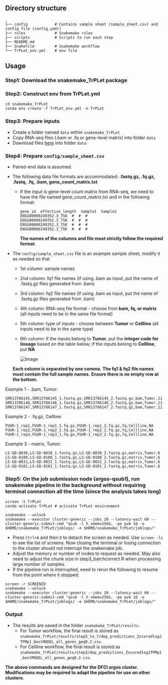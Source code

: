 ## Directory structure
```
.
├── config            # Contains sample sheet (sample_sheet.csv) and config file (config.yaml)
├── rules             # Snakemake rules
├── scripts           # Scripts to run each step 
├── README.md
├── Snakefile         # Snakemake workflow
└── TrPLet_env.yml    # env file 

```

## Usage
### Step1: Download the snakemake_TrPLet package
### Step2: Construct env from TrPLet.yml
  ```
  cd snakemake_TrPLet
  conda env create -f TrPLet_env.yml -n TrPLet
  ```
### Step3: Prepare inputs
  * Create a folder named ```data``` within ```snakemake_TrPLet```
  * Copy RNA-seq files (.bam or .fq or gene-level matrix) into folder ```data```
  * Download files [here](https://www.dropbox.com/scl/fi/8o3d0yqttmjzjh6i84vzq/Table_S4.xlsx?rlkey=qlthlp1er8uiirs7yjogolwpl&e=1&st=9poxd6ki&dl=0) into folder ```data```

### Step4: Prepare ```config/sample_sheet.csv```
  * Paired-end data is assumed.
  * The following data file formats are accommodated: **.fastq.gz, .fq.gz, .fastq, .fq, .bam, gene_count_matrix.txt**
      * If the input is gene-level count matrix from RNA-seq, we need to have the file named gene_count_matrix.txt and in the following format:
        ```
        gene_id  effective_length  Sample1  Sample2	
        ENSG00000249352.3_7SK  #  #  #
        ENSG00000249352.3_7SK  #  #  #
        ENSG00000249352.3_7SK  #  #  #
        ENSG00000249352.3_7SK  #  #  #
        ```
        **The names of the columns and file must strictly follow the required format.**
  * The ```config/sample_sheet.csv``` file is an example sample sheet, modify it as needed so that 
      * 1st column: sample names
      * 2nd column: fq1 file names (if using .bam as input, put the name of .fastq.gz files generated from .bam)
      * 3rd column: fq2 file names (if using .bam as input, put the name of .fastq.gz files generated from .bam)
      * 4th column: RNA-seq file format - choose from **bam, fq, or matrix** (all inputs need to be in the same file format)
      * 5th column: type of inputs - choose between **Tumor** or **Cellline** (all inputs need to be in the same type)
      * 6th column: if the inputs belong to **Tumor**, put the **integer code for lineage** based on the table below; if the inputs belong to **Cellline**, put **NA**
        
        ![Image](https://github.com/user-attachments/assets/affe87db-9482-4333-bc9e-1259a9061b7d)
    
    **Each column is separated by one comma.** 
    **The fq1 & fq2 file names must contain the full sample names.**
    **Ensure there is no empty row at the bottom.**
  
  Example 1 - .bam, Tumor: 
  ```
  SRR13786145,SRR13786145_1.fastq.gz,SRR13786145_2.fastq.gz,bam,Tumor,11
  SRR13786146,SRR13786146_1.fastq.gz,SRR13786146_2.fastq.gz,bam,Tumor,11
  SRR13786147,SRR13786147_1.fastq.gz,SRR13786147_2.fastq.gz,bam,Tumor,11
  ```

  Example 2 - .fq.gz, Cellline: 
  ```
  FUUR-1_rep1,FUUR-1_rep1_1.fq.gz,FUUR-1_rep1_2.fq.gz,fq,Cellline,NA
  FUUR-1_rep2,FUUR-1_rep2_1.fq.gz,FUUR-1_rep2_2.fq.gz,fq,Cellline,NA
  FUUR-1_rep3,FUUR-1_rep3_1.fq.gz,FUUR-1_rep3_2.fq.gz,fq,Cellline,NA
  ```

  Example 3 - matrix, Tumor: 
  ```
  LS-GD-0030,LS-GD-0030_1.fastq.gz,LS-GD-0030_2.fastq.gz,matrix,Tumor,6
  LS-GD-0100,LS-GD-0100_1.fastq.gz,LS-GD-0100_2.fastq.gz,matrix,Tumor,6
  LS-GD-0031,LS-GD-0031_1.fastq.gz,LS-GD-0031_2.fastq.gz,matrix,Tumor,6
  LS-GD-0101,LS-GD-0101_1.fastq.gz,LS-GD-0101_2.fastq.gz,matrix,Tumor,6
  ```
      
### Step5: On the job submission node (argos-qsub1), run snakemake pipeline in the background without requiring terminal connection all the time (since the analysis takes long)
  ```
  screen -S TrPLet
  conda activate TrPLet # activate TrPLet environment
  
  snakemake --unlock
  snakemake --executor cluster-generic --jobs 20 --latency-wait 60 --cluster-generic-submit-cmd "qsub -l h_vmem=256G, -pe pvm 16 -o $HOME/snakemake_TrPLet/joblogs/ -e $HOME/snakemake_TrPLet/joblogs/"

  ```
  * Press ```Ctrl+A``` and then ```D``` to detach the screen as needed. Use ```screen -ls``` to see the list of screens. Now closing the terminal or losing connection to the cluster should not interrupt the snakemake job.
  * Adjust the memory or number of nodes to request as needed. May also need to adjust the chunk size in step3_batchcorrect.R when processing large number of samples.
  * If the pipeline run is interrupted, need to rerun the following to resume from the point where it stopped.
   ```
   screen -r SCREENID
   snakemake --unlock
   snakemake --executor cluster-generic --jobs 20 --latency-wait 60 --cluster-generic-submit-cmd "qsub -l h_vmem=256G, -pe pvm 16 -o $HOME/snakemake_TrPLet/joblogs/ -e $HOME/snakemake_TrPLet/joblogs/"

   ```   

### Output
* The results are saved in the folder ```snakemake_TrPLet/results```.
    * For Tumor workflow, the final result is stored as ```snakemake_TrPLet/results/step5_to_7/dep_predictions_Zscoredlog2TPMp1_bestMODEL_all_genes_geq0.2.csv```.
    * For Cellline workflow, the final result is stored as ```snakemake_TrPLet/results/step3/dep_predictions_Zscoredlog2TPMp1_bestMODEL_all_genes_geq0.2.csv```.
    
**The above commands are designed for the DFCI argos cluster. Modifications may be required to adapt the pipeline for use on other clusters.**
